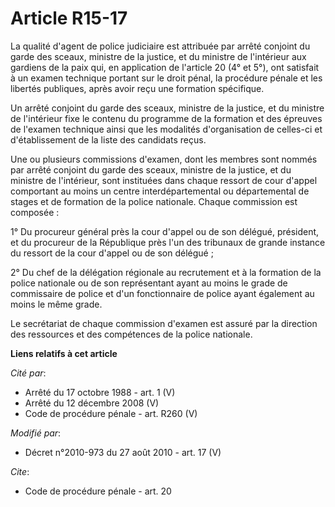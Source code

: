 # Article R15-17

La qualité d'agent de police judiciaire est attribuée par arrêté conjoint du garde des sceaux, ministre de la justice, et du
ministre de l'intérieur aux gardiens de la paix qui, en application de l'article 20 (4° et 5°), ont satisfait à un examen
technique portant sur le droit pénal, la procédure pénale et les libertés publiques, après avoir reçu une formation
spécifique. 

Un arrêté conjoint du garde des sceaux, ministre de la justice, et du ministre de l'intérieur fixe le contenu du programme de
la formation et des épreuves de l'examen technique ainsi que les modalités d'organisation de celles-ci et d'établissement de
la liste des candidats reçus. 

Une ou plusieurs commissions d'examen, dont les membres sont nommés par arrêté conjoint du garde des sceaux, ministre de la
justice, et du ministre de l'intérieur, sont instituées dans chaque ressort de cour d'appel comportant au moins un centre
interdépartemental ou départemental de stages et de formation de la police nationale. Chaque commission est composée : 

1° Du procureur général près la cour d'appel ou de son délégué, président, et du procureur de la République près l'un des
tribunaux de grande instance du ressort de la cour d'appel ou de son délégué ; 

2° Du chef de la délégation régionale au recrutement et à la formation de la police nationale ou de son représentant ayant au
moins le grade de commissaire de police et d'un fonctionnaire de police ayant également au moins le même grade. 

Le secrétariat de chaque commission d'examen est assuré par la direction des ressources et des compétences de la police
nationale.

**Liens relatifs à cet article**

_Cité par_:

  - Arrêté du 17 octobre 1988 - art. 1 (V)
  - Arrêté du 12 décembre 2008 (V)
  - Code de procédure pénale - art. R260 (V)

_Modifié par_:

  - Décret n°2010-973 du 27 août 2010 - art. 17 (V)

_Cite_:

  - Code de procédure pénale - art. 20
